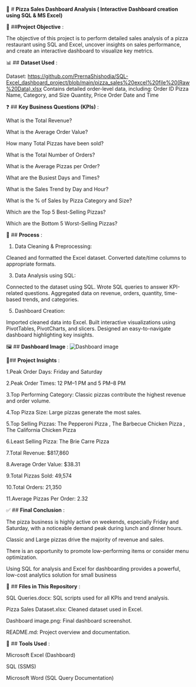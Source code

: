 🍕 #  **Pizza Sales Dashboard Analysis ( Interactive Dashboard creation using SQL & MS Excel)**

🎯 ##**Project Objective** :

The objective of this project is to perform detailed sales analysis of a pizza restaurant using SQL and Excel, uncover insights on sales performance, and create an interactive dashboard to visualize key metrics.

📊 ##  **Dataset Used** :

Dataset: https://github.com/PrernaShishodia/SQL-Excel_dashboard_project/blob/main/pizza_sales%20excel%20file%20(Raw%20Data).xlsx
Contains detailed order-level data, including:
Order ID
Pizza Name, Category, and Size
Quantity, Price
Order Date and Time

❓ ##  **Key Business Questions (KPIs)** :

What is the Total Revenue?

What is the Average Order Value?

How many Total Pizzas have been sold?

What is the Total Number of Orders?

What is the Average Pizzas per Order?

What are the Busiest Days and Times?

What is the Sales Trend by Day and Hour?

What is the % of Sales by Pizza Category and Size?

Which are the Top 5 Best-Selling Pizzas?

Which are the Bottom 5 Worst-Selling Pizzas?

🔄 ##  **Process** :

1. Data Cleaning & Preprocessing:
   
Cleaned and formatted the Excel dataset.
Converted date/time columns to appropriate formats.

3. Data Analysis using SQL:
   
Connected to the dataset using SQL.
Wrote SQL queries to answer KPI-related questions.
Aggregated data on revenue, orders, quantity, time-based trends, and categories.

5. Dashboard Creation:
   
Imported cleaned data into Excel.
Built interactive visualizations using PivotTables, PivotCharts, and slicers.
Designed an easy-to-navigate dashboard highlighting key insights.

🖼️ ##  **Dashboard Image** :
![Dashboard image](https://github.com/user-attachments/assets/d47b8864-a921-4dcf-9d47-2c3b63bf1236)

📍##  **Project Insights** :

1.Peak Order Days: Friday and Saturday

2.Peak Order Times: 12 PM–1 PM and 5 PM–8 PM

3.Top Performing Category: Classic pizzas contribute the highest revenue and order volume.

4.Top Pizza Size: Large pizzas generate the most sales.

5.Top Selling Pizzas:
The Pepperoni Pizza ,
The Barbecue Chicken Pizza ,
The California Chicken Pizza

6.Least Selling Pizza: The Brie Carre Pizza

7.Total Revenue: $817,860

8.Average Order Value: $38.31

9.Total Pizzas Sold: 49,574

10.Total Orders: 21,350

11.Average Pizzas Per Order: 2.32

✅ ##  **Final Conclusion** :

The pizza business is highly active on weekends, especially Friday and Saturday, with a noticeable demand peak during lunch and dinner hours.

Classic and Large pizzas drive the majority of revenue and sales.

There is an opportunity to promote low-performing items or consider menu optimization.

Using SQL for analysis and Excel for dashboarding provides a powerful, low-cost analytics solution for small business

📁 ##  **Files in This Repository** :

SQL Queries.docx: SQL scripts used for all KPIs and trend analysis.

Pizza Sales Dataset.xlsx: Cleaned dataset used in Excel.

Dashboard image.png: Final dashboard screenshot.

README.md: Project overview and documentation.

🚀 ## **Tools Used** :

Microsoft Excel (Dashboard)

SQL (SSMS)

Microsoft Word (SQL Query Documentation)
